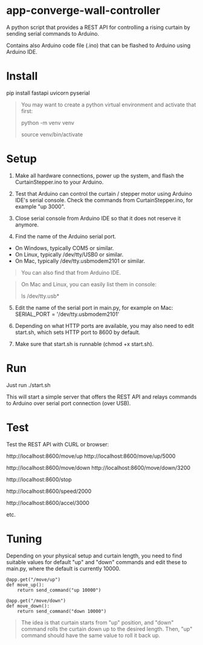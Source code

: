 # app-converge-wall-controller

A python script that provides a REST API for controlling a rising curtain by sending serial commands to Arduino.

Contains also Arduino code file (.ino) that can be flashed to Arduino using Arduino IDE.

# Install

pip install fastapi uvicorn pyserial

> You may want to create a python virtual environment and activate that first:
>
> python -m venv venv
>
> source venv/bin/activate

# Setup

1. Make all hardware connections, power up the system, and flash the CurtainStepper.ino to your Arduino.

2. Test that Arduino can control the curtain / stepper motor using Arduino IDE's serial console. Check the commands from CurtainStepper.ino, for example "up 3000".

3. Close serial console from Arduino IDE so that it does not reserve it anymore.

4. Find the name of the Arduino serial port.
- On Windows, typically COM5 or similar. 
- On Linux, typically /dev/tty/USB0 or similar. 
- On Mac, typically /dev/tty.usbmodem2101 or similar.

> You can also find that from Arduino IDE.

> On Mac and Linux, you can easily list them in console:
>
> ls /dev/tty.usb*

5. Edit the name of the serial port in main.py, for example on Mac:
SERIAL_PORT = '/dev/tty.usbmodem2101'

6. Depending on what HTTP ports are available, you may also need to edit start.sh, which sets HTTP port to 8600 by default.

7. Make sure that start.sh is runnable (chmod +x start.sh).

# Run

Just run ./start.sh

This will start a simple server that offers the REST API and relays commands to Arduino over serial port connection (over USB).

# Test

Test the REST API with CURL or browser:

http://localhost:8600/move/up
http://localhost:8600/move/up/5000

http://localhost:8600/move/down
http://localhost:8600/move/down/3200

http://localhost:8600/stop

http://localhost:8600/speed/2000

http://localhost:8600/accel/3000

etc.

# Tuning

Depending on your physical setup and curtain length, you need to find suitable values for default "up" and "down" commands and edit these to main.py, where the default is currently 10000.

```
@app.get("/move/up")
def move_up():
    return send_command("up 10000")

@app.get("/move/down")
def move_down():
    return send_command("down 10000")
```

> The idea is that curtain starts from "up" position, and "down" command rolls the curtain down up to the desired length. Then, "up" command should have the same value to roll it back up.
